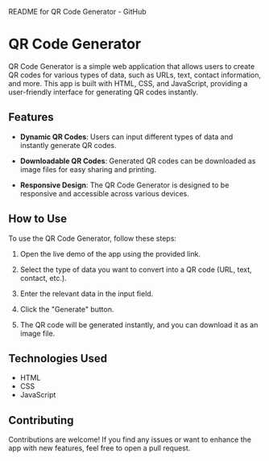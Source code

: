 README for QR Code Generator - GitHub

# QR Code Generator

QR Code Generator is a simple web application that allows users to create QR codes for various types of data, such as URLs, text, contact information, and more. This app is built with HTML, CSS, and JavaScript, providing a user-friendly interface for generating QR codes instantly.

## Features

- **Dynamic QR Codes**: Users can input different types of data and instantly generate QR codes.

- **Downloadable QR Codes**: Generated QR codes can be downloaded as image files for easy sharing and printing.

- **Responsive Design**: The QR Code Generator is designed to be responsive and accessible across various devices.


## How to Use

To use the QR Code Generator, follow these steps:

1. Open the live demo of the app using the provided link.

2. Select the type of data you want to convert into a QR code (URL, text, contact, etc.).

3. Enter the relevant data in the input field.

4. Click the "Generate" button.

5. The QR code will be generated instantly, and you can download it as an image file.

## Technologies Used

- HTML
- CSS
- JavaScript

## Contributing

Contributions are welcome! If you find any issues or want to enhance the app with new features, feel free to open a pull request.
